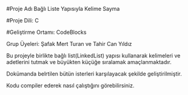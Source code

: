 #Proje Adı 
Bağlı Liste Yapısıyla Kelime Sayma

#Proje Dili:
C

#Geliştirme Ortamı: 
CodeBlocks

Grup Üyeleri: Şafak Mert Turan ve Tahir Can Yıldız

Bu projeyle birlikte bağlı list(LinkedList) yapısı kullanarak kelimeleri ve adetlerini tutmak ve büyükten küçüğe sıralamak amaçlanmaktadır.

Dokümanda belrtilen bütün isterleri karşılayacak şekilde geliştirilmiştir.

Kodu compiler ederek nasıl çalıştığını görebilirsiniz.

